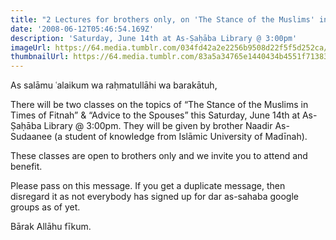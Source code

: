 ```yaml
---
title: "2 Lectures for brothers only, on 'The Stance of the Muslims' in Times of Fitnah & 'Advice to the Spouses'"
date: '2008-06-12T05:46:54.169Z'
description: 'Saturday, June 14th at As-Ṣaḥāba Library @ 3:00pm'
imageUrl: https://64.media.tumblr.com/034fd42a2e2256b9508d22f5f5d252ca/tumblr_o6hqdncjjB1vso961o1_1280.jpg
thumbnailUrl: https://64.media.tumblr.com/83a5a34765e1440434b4551f713832e0/tumblr_owjogyJF621rajr3no1_r1_1280.png
---
```


As salāmu ʿalaikum wa raḥmatullāhi wa barakātuh,

There will be two classes on the topics of “The Stance of the Muslims in Times of Fitnah” & “Advice to the Spouses” this Saturday, June 14th at As-Ṣaḥāba Library @ 3:00pm. They will be given by brother Naadir As-Sudaanee (a student of knowledge from Islāmic University of Madīnah).

These classes are open to brothers only and we invite you to attend and benefit.

Please pass on this message. If you get a duplicate message, then disregard it as not everybody has signed up for dar as-sahaba google groups as of yet.

Bārak Allāhu fīkum.

